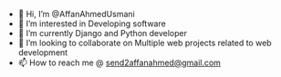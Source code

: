 - 👋 Hi, I’m @AffanAhmedUsmani
- 👀 I’m interested in Developing software 
- 🌱 I’m currently Django and Python developer
- 💞️ I’m looking to collaborate on Multiple web projects related to web development 
- 📫 How to reach me @ send2affanahmed@gmail.com

<!---
AffanAhmedUsmani/AffanAhmedUsmani is a ✨ special ✨ repository because its `README.md` (this file) appears on your GitHub profile.
You can click the Preview link to take a look at your changes.
--->
